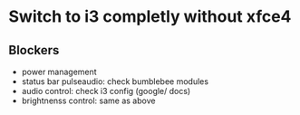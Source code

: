 # Switch to i3 completly without xfce4
## Blockers

- power management
- status bar pulseaudio: check bumblebee modules
- audio control: check i3 config (google/ docs)
- brightnenss control: same as above
